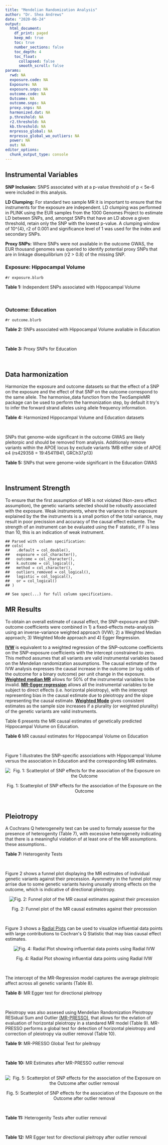 ```yaml
---
title: "Mendelian Randomization Analysis"
author: "Dr. Shea Andrews"
date: "2020-06-24"
output:
  html_document:
    df_print: paged
    keep_md: true
    toc: true
    number_sections: false
    toc_depth: 4
    toc_float:
      collapsed: false
      smooth_scroll: false
params:
  rwd: NA
  exposure.code: NA
  Exposure: NA
  exposure.snps: NA
  outcome.code: NA
  Outcome: NA
  outcome.snps: NA
  proxy.snps: NA
  harmonized.dat: NA
  p.threshold: NA
  r2.threshold: NA
  kb.threshold: NA
  mrpresso_global: NA
  mrpresso_global_wo_outliers: NA
  power: NA
  out: NA
editor_options:
  chunk_output_type: console
---
```







## Instrumental Variables
**SNP Inclusion:** SNPS associated with at a p-value threshold of p < 5e-6 were included in this analysis.
<br>

**LD Clumping:** For standard two sample MR it is important to ensure that the instruments for the exposure are independent. LD clumping was performed in PLINK using the EUR samples from the 1000 Genomes Project to estimate LD between SNPs, and, amongst SNPs that have an LD above a given threshold, retain only the SNP with the lowest p-value. A clumping window of 10^{4}, r2 of 0.001 and significance level of 1 was used for the index and secondary SNPs.
<br>

**Proxy SNPs:** Where SNPs were not available in the outcome GWAS, the EUR thousand genomes was queried to identify potential proxy SNPs that are in linkage disequilibrium (r2 > 0.8) of the missing SNP.
<br>

### Exposure: Hippocampal Volume
`#r exposure.blurb`
<br>

**Table 1:** Independent SNPs associated with Hippocampal Volume
<div data-pagedtable="false">
  <script data-pagedtable-source type="application/json">
{"columns":[{"label":["SNP"],"name":[1],"type":["chr"],"align":["left"]},{"label":["CHROM"],"name":[2],"type":["dbl"],"align":["right"]},{"label":["POS"],"name":[3],"type":["dbl"],"align":["right"]},{"label":["REF"],"name":[4],"type":["chr"],"align":["left"]},{"label":["ALT"],"name":[5],"type":["chr"],"align":["left"]},{"label":["AF"],"name":[6],"type":["dbl"],"align":["right"]},{"label":["BETA"],"name":[7],"type":["dbl"],"align":["right"]},{"label":["SE"],"name":[8],"type":["dbl"],"align":["right"]},{"label":["Z"],"name":[9],"type":["dbl"],"align":["right"]},{"label":["P"],"name":[10],"type":["dbl"],"align":["right"]},{"label":["N"],"name":[11],"type":["dbl"],"align":["right"]},{"label":["TRAIT"],"name":[12],"type":["chr"],"align":["left"]}],"data":[{"1":"rs10908512","2":"1","3":"153856498","4":"C","5":"T","6":"0.5624","7":"0.04051169","8":"0.008700965","9":"4.656","10":"3.217e-06","11":"26814","12":"Hippocampal_Volume"},{"1":"rs7588305","2":"2","3":"8780959","4":"G","5":"C","6":"0.5308","7":"-0.04002256","8":"0.008681684","9":"-4.610","10":"4.023e-06","11":"26615","12":"Hippocampal_Volume"},{"1":"rs59966106","2":"2","3":"96999086","4":"A","5":"G","6":"0.3114","7":"0.04276760","8":"0.009321611","9":"4.588","10":"4.470e-06","11":"26814","12":"Hippocampal_Volume"},{"1":"rs2268894","2":"2","3":"162856148","4":"C","5":"T","6":"0.5412","7":"-0.05668170","8":"0.008658983","9":"-6.546","10":"5.894e-11","11":"26814","12":"Hippocampal_Volume"},{"1":"rs138012093","2":"4","3":"134506440","4":"G","5":"A","6":"0.0173","7":"-0.16180284","8":"0.033576021","9":"-4.819","10":"1.445e-06","11":"26065","12":"Hippocampal_Volume"},{"1":"rs144578582","2":"4","3":"155539564","4":"G","5":"A","6":"0.0068","7":"-0.36225028","8":"0.074659992","9":"-4.852","10":"1.221e-06","11":"13258","12":"Hippocampal_Volume"},{"1":"rs6552737","2":"4","3":"184955461","4":"T","5":"A","6":"0.4152","7":"-0.04324518","8":"0.008759404","9":"-4.937","10":"7.922e-07","11":"26814","12":"Hippocampal_Volume"},{"1":"rs2289881","2":"5","3":"66084260","4":"G","5":"T","6":"0.3544","7":"-0.05014690","8":"0.009022472","9":"-5.558","10":"2.728e-08","11":"26814","12":"Hippocampal_Volume"},{"1":"rs148054686","2":"5","3":"94459128","4":"G","5":"A","6":"0.0124","7":"-0.21659175","8":"0.047064699","9":"-4.602","10":"4.184e-06","11":"18411","12":"Hippocampal_Volume"},{"1":"rs10041542","2":"5","3":"167832067","4":"T","5":"C","6":"0.2452","7":"-0.04686000","8":"0.010070917","9":"-4.653","10":"3.273e-06","11":"26615","12":"Hippocampal_Volume"},{"1":"rs17172044","2":"7","3":"42397586","4":"A","5":"C","6":"0.0775","7":"-0.07408290","8":"0.016143574","9":"-4.589","10":"4.464e-06","11":"26814","12":"Hippocampal_Volume"},{"1":"rs2346440","2":"7","3":"133685512","4":"G","5":"C","6":"0.4591","7":"0.04059843","8":"0.008661921","9":"4.687","10":"2.767e-06","11":"26814","12":"Hippocampal_Volume"},{"1":"rs11979341","2":"7","3":"155797978","4":"C","5":"G","6":"0.3163","7":"0.06558170","8":"0.009708611","9":"6.755","10":"1.424e-11","11":"24484","12":"Hippocampal_Volume"},{"1":"rs11993215","2":"8","3":"28055926","4":"A","5":"T","6":"0.9102","7":"0.06998320","8":"0.015193929","9":"4.606","10":"4.108e-06","11":"26477","12":"Hippocampal_Volume"},{"1":"rs113835443","2":"8","3":"144717251","4":"C","5":"T","6":"0.0904","7":"0.07553081","8":"0.016197900","9":"4.663","10":"3.118e-06","11":"23154","12":"Hippocampal_Volume"},{"1":"rs62583528","2":"9","3":"106929593","4":"G","5":"A","6":"0.1951","7":"0.05622208","8":"0.010891531","9":"5.162","10":"2.447e-07","11":"26814","12":"Hippocampal_Volume"},{"1":"rs7020341","2":"9","3":"119247974","4":"G","5":"C","6":"0.3590","7":"0.05989482","8":"0.009013518","9":"6.645","10":"3.035e-11","11":"26700","12":"Hippocampal_Volume"},{"1":"rs11245365","2":"10","3":"126482389","4":"G","5":"A","6":"0.5648","7":"-0.04474128","8":"0.008786582","9":"-5.092","10":"3.547e-07","11":"26322","12":"Hippocampal_Volume"},{"1":"rs12802656","2":"11","3":"16534415","4":"A","5":"C","6":"0.4696","7":"-0.03979580","8":"0.008681459","9":"-4.584","10":"4.560e-06","11":"26614","12":"Hippocampal_Volume"},{"1":"rs659065","2":"12","3":"4008887","4":"C","5":"G","6":"0.1413","7":"-0.06743310","8":"0.012611389","9":"-5.347","10":"8.931e-08","11":"25881","12":"Hippocampal_Volume"},{"1":"rs61921502","2":"12","3":"65832468","4":"T","5":"G","6":"0.1534","7":"-0.10788400","8":"0.011964511","9":"-9.017","10":"1.941e-19","11":"26814","12":"Hippocampal_Volume"},{"1":"rs79522035","2":"12","3":"72956782","4":"C","5":"T","6":"0.0419","7":"0.09939183","8":"0.021592837","9":"4.603","10":"4.164e-06","11":"26692","12":"Hippocampal_Volume"},{"1":"rs77956314","2":"12","3":"117323367","4":"T","5":"C","6":"0.0840","7":"0.16185400","8":"0.015536016","9":"10.418","10":"2.055e-25","11":"26814","12":"Hippocampal_Volume"},{"1":"rs143933797","2":"17","3":"78252238","4":"G","5":"A","6":"0.0166","7":"0.22638451","8":"0.047143797","9":"4.802","10":"1.571e-06","11":"13758","12":"Hippocampal_Volume"},{"1":"rs79727675","2":"18","3":"11653053","4":"C","5":"A","6":"0.0472","7":"-0.13610794","8":"0.027913852","9":"-4.876","10":"1.082e-06","11":"14245","12":"Hippocampal_Volume"},{"1":"rs429358","2":"19","3":"45411941","4":"T","5":"C","6":"0.1537","7":"-0.06342470","8":"0.012519680","9":"-5.066","10":"4.067e-07","11":"24498","12":"Hippocampal_Volume"},{"1":"rs6060504","2":"20","3":"34197619","4":"T","5":"C","6":"0.1624","7":"0.06315530","8":"0.011701919","9":"5.397","10":"6.762e-08","11":"26814","12":"Hippocampal_Volume"},{"1":"rs5753220","2":"22","3":"30986350","4":"T","5":"C","6":"0.2497","7":"-0.04931970","8":"0.010038609","9":"-4.913","10":"8.988e-07","11":"26459","12":"Hippocampal_Volume"}],"options":{"columns":{"min":{},"max":[10]},"rows":{"min":[10],"max":[10]},"pages":{}}}
  </script>
</div>
<br>

### Outcome: Education
`#r outcome.blurb`
<br>

**Table 2:** SNPs associated with Hippocampal Volume avaliable in Education
<div data-pagedtable="false">
  <script data-pagedtable-source type="application/json">
{"columns":[{"label":["SNP"],"name":[1],"type":["chr"],"align":["left"]},{"label":["CHROM"],"name":[2],"type":["dbl"],"align":["right"]},{"label":["POS"],"name":[3],"type":["dbl"],"align":["right"]},{"label":["REF"],"name":[4],"type":["chr"],"align":["left"]},{"label":["ALT"],"name":[5],"type":["chr"],"align":["left"]},{"label":["AF"],"name":[6],"type":["dbl"],"align":["right"]},{"label":["BETA"],"name":[7],"type":["dbl"],"align":["right"]},{"label":["SE"],"name":[8],"type":["dbl"],"align":["right"]},{"label":["Z"],"name":[9],"type":["dbl"],"align":["right"]},{"label":["P"],"name":[10],"type":["dbl"],"align":["right"]},{"label":["N"],"name":[11],"type":["dbl"],"align":["right"]},{"label":["TRAIT"],"name":[12],"type":["chr"],"align":["left"]}],"data":[{"1":"rs10908512","2":"1","3":"153856498","4":"C","5":"T","6":"0.5615","7":"2.90258e-03","8":"0.001413119","9":"2.05402945","10":"3.997284e-02","11":"1131881","12":"Education"},{"1":"rs7588305","2":"2","3":"8780959","4":"G","5":"C","6":"0.5420","7":"-2.64301e-04","8":"0.001429936","9":"-0.18483421","10":"8.533591e-01","11":"1096420","12":"Education"},{"1":"rs59966106","2":"2","3":"96999086","4":"A","5":"G","6":"0.3185","7":"5.45097e-03","8":"0.001505041","9":"3.62180000","10":"2.925572e-04","11":"1131881","12":"Education"},{"1":"rs2268894","2":"2","3":"162856148","4":"C","5":"T","6":"0.5358","7":"1.27845e-02","8":"0.001405987","9":"9.09289547","10":"9.643595e-20","11":"1131881","12":"Education"},{"1":"rs138012093","2":"4","3":"134506440","4":"G","5":"A","6":"0.0155","7":"-6.59453e-03","8":"0.005890959","9":"-1.11943183","10":"2.629560e-01","11":"1050884","12":"Education"},{"1":"rs144578582","2":"4","3":"155539564","4":"G","5":"A","6":"0.0076","7":"-9.37795e-03","8":"0.008485192","9":"-1.10521381","10":"2.690670e-01","11":"1024828","12":"Education"},{"1":"rs6552737","2":"4","3":"184955461","4":"T","5":"A","6":"0.4256","7":"-5.70613e-04","8":"0.001419808","9":"-0.40189593","10":"6.877606e-01","11":"1129281","12":"Education"},{"1":"rs2289881","2":"5","3":"66084260","4":"G","5":"T","6":"0.3532","7":"-1.43804e-03","8":"0.001468665","9":"-0.97914740","10":"3.275072e-01","11":"1129371","12":"Education"},{"1":"rs148054686","2":"5","3":"94459128","4":"G","5":"A","6":"0.0122","7":"-3.44954e-03","8":"0.007066524","9":"-0.48815190","10":"6.254423e-01","11":"924771","12":"Education"},{"1":"rs10041542","2":"5","3":"167832067","4":"T","5":"C","6":"0.2462","7":"-3.45866e-03","8":"0.001628233","9":"-2.12417000","10":"3.365579e-02","11":"1131084","12":"Education"},{"1":"rs17172044","2":"7","3":"42397586","4":"A","5":"C","6":"0.0712","7":"4.91063e-05","8":"0.002726688","9":"0.01800950","10":"9.856313e-01","11":"1131881","12":"Education"},{"1":"rs2346440","2":"7","3":"133685512","4":"G","5":"C","6":"0.4582","7":"8.49722e-03","8":"0.001407306","9":"6.03791766","10":"1.561157e-09","11":"1131881","12":"Education"},{"1":"rs11979341","2":"7","3":"155797978","4":"C","5":"G","6":"0.3122","7":"2.34125e-03","8":"0.001547631","9":"1.51280000","10":"1.303312e-01","11":"1082046","12":"Education"},{"1":"rs11993215","2":"8","3":"28055926","4":"A","5":"T","6":"0.9195","7":"-3.17760e-03","8":"0.003675840","9":"-0.86445500","10":"3.873378e-01","11":"556434","12":"Education"},{"1":"rs113835443","2":"8","3":"144717251","4":"C","5":"T","6":"0.1012","7":"-1.59241e-04","8":"0.002366184","9":"-0.06729861","10":"9.463440e-01","11":"1092779","12":"Education"},{"1":"rs62583528","2":"9","3":"106929593","4":"G","5":"A","6":"0.2087","7":"3.01472e-03","8":"0.001737046","9":"1.73554588","10":"8.264416e-02","11":"1116832","12":"Education"},{"1":"rs7020341","2":"9","3":"119247974","4":"G","5":"C","6":"0.3620","7":"-1.33644e-03","8":"0.001459571","9":"-0.91564026","10":"3.598556e-01","11":"1131084","12":"Education"},{"1":"rs11245365","2":"10","3":"126482389","4":"G","5":"A","6":"0.5713","7":"-7.00890e-03","8":"0.001417360","9":"-4.94502613","10":"7.613365e-07","11":"1131084","12":"Education"},{"1":"rs12802656","2":"11","3":"16534415","4":"A","5":"C","6":"0.4797","7":"1.79334e-03","8":"0.001403540","9":"1.27773000","10":"2.013461e-01","11":"1131881","12":"Education"},{"1":"rs659065","2":"12","3":"4008887","4":"C","5":"G","6":"0.1442","7":"-1.08917e-03","8":"0.002012380","9":"-0.54123200","10":"5.883473e-01","11":"1113563","12":"Education"},{"1":"rs61921502","2":"12","3":"65832468","4":"T","5":"G","6":"0.1581","7":"3.39011e-03","8":"0.001936420","9":"1.75071000","10":"7.999557e-02","11":"1115020","12":"Education"},{"1":"rs79522035","2":"12","3":"72956782","4":"C","5":"T","6":"0.0400","7":"4.64581e-03","8":"0.003633302","9":"1.27867361","10":"2.010120e-01","11":"1097841","12":"Education"},{"1":"rs77956314","2":"12","3":"117323367","4":"T","5":"C","6":"0.0819","7":"6.01588e-03","8":"0.002557108","9":"2.35261000","10":"1.864229e-02","11":"1131881","12":"Education"},{"1":"rs143933797","2":"17","3":"78252238","4":"G","5":"A","6":"0.0280","7":"-4.72056e-03","8":"0.004395571","9":"-1.07393418","10":"2.828522e-01","11":"1058324","12":"Education"},{"1":"rs79727675","2":"18","3":"11653053","4":"C","5":"A","6":"0.0516","7":"3.26872e-03","8":"0.003256372","9":"1.00379196","10":"3.154789e-01","11":"1072421","12":"Education"},{"1":"rs429358","2":"19","3":"45411941","4":"T","5":"C","6":"0.1491","7":"4.20063e-03","8":"0.001981954","9":"2.11943000","10":"3.405395e-02","11":"1116682","12":"Education"},{"1":"rs6060504","2":"20","3":"34197619","4":"T","5":"C","6":"0.1505","7":"4.35519e-03","8":"0.001961044","9":"2.22085000","10":"2.636084e-02","11":"1131881","12":"Education"},{"1":"rs5753220","2":"22","3":"30986350","4":"T","5":"C","6":"0.2581","7":"-3.85791e-03","8":"0.001602397","9":"-2.40758000","10":"1.605846e-02","11":"1131881","12":"Education"}],"options":{"columns":{"min":{},"max":[10]},"rows":{"min":[10],"max":[10]},"pages":{}}}
  </script>
</div>
<br>

**Table 3:** Proxy SNPs for Education
<div data-pagedtable="false">
  <script data-pagedtable-source type="application/json">
{"columns":[{"label":["proxy.outcome"],"name":[1],"type":["lgl"],"align":["right"]},{"label":["target_snp"],"name":[2],"type":["lgl"],"align":["right"]},{"label":["proxy_snp"],"name":[3],"type":["lgl"],"align":["right"]},{"label":["ld.r2"],"name":[4],"type":["lgl"],"align":["right"]},{"label":["Dprime"],"name":[5],"type":["lgl"],"align":["right"]},{"label":["ref.proxy"],"name":[6],"type":["lgl"],"align":["right"]},{"label":["alt.proxy"],"name":[7],"type":["lgl"],"align":["right"]},{"label":["CHROM"],"name":[8],"type":["lgl"],"align":["right"]},{"label":["POS"],"name":[9],"type":["lgl"],"align":["right"]},{"label":["ALT.proxy"],"name":[10],"type":["lgl"],"align":["right"]},{"label":["REF.proxy"],"name":[11],"type":["lgl"],"align":["right"]},{"label":["AF"],"name":[12],"type":["lgl"],"align":["right"]},{"label":["BETA"],"name":[13],"type":["lgl"],"align":["right"]},{"label":["SE"],"name":[14],"type":["lgl"],"align":["right"]},{"label":["P"],"name":[15],"type":["lgl"],"align":["right"]},{"label":["N"],"name":[16],"type":["lgl"],"align":["right"]},{"label":["ref"],"name":[17],"type":["lgl"],"align":["right"]},{"label":["alt"],"name":[18],"type":["lgl"],"align":["right"]},{"label":["ALT"],"name":[19],"type":["lgl"],"align":["right"]},{"label":["REF"],"name":[20],"type":["lgl"],"align":["right"]},{"label":["PHASE"],"name":[21],"type":["lgl"],"align":["right"]}],"data":[{"1":"NA","2":"NA","3":"NA","4":"NA","5":"NA","6":"NA","7":"NA","8":"NA","9":"NA","10":"NA","11":"NA","12":"NA","13":"NA","14":"NA","15":"NA","16":"NA","17":"NA","18":"NA","19":"NA","20":"NA","21":"NA"}],"options":{"columns":{"min":{},"max":[10]},"rows":{"min":[10],"max":[10]},"pages":{}}}
  </script>
</div>
<br>

## Data harmonization
Harmonize the exposure and outcome datasets so that the effect of a SNP on the exposure and the effect of that SNP on the outcome correspond to the same allele. The harmonise_data function from the TwoSampleMR package can be used to perform the harmonization step, by default it try's to infer the forward strand alleles using allele frequency information.
<br>

**Table 4:** Harmonized Hippocampal Volume and Education datasets
<div data-pagedtable="false">
  <script data-pagedtable-source type="application/json">
{"columns":[{"label":["SNP"],"name":[1],"type":["chr"],"align":["left"]},{"label":["effect_allele.exposure"],"name":[2],"type":["chr"],"align":["left"]},{"label":["other_allele.exposure"],"name":[3],"type":["chr"],"align":["left"]},{"label":["effect_allele.outcome"],"name":[4],"type":["chr"],"align":["left"]},{"label":["other_allele.outcome"],"name":[5],"type":["chr"],"align":["left"]},{"label":["beta.exposure"],"name":[6],"type":["dbl"],"align":["right"]},{"label":["beta.outcome"],"name":[7],"type":["dbl"],"align":["right"]},{"label":["eaf.exposure"],"name":[8],"type":["dbl"],"align":["right"]},{"label":["eaf.outcome"],"name":[9],"type":["dbl"],"align":["right"]},{"label":["remove"],"name":[10],"type":["lgl"],"align":["right"]},{"label":["palindromic"],"name":[11],"type":["lgl"],"align":["right"]},{"label":["ambiguous"],"name":[12],"type":["lgl"],"align":["right"]},{"label":["id.outcome"],"name":[13],"type":["chr"],"align":["left"]},{"label":["chr.outcome"],"name":[14],"type":["dbl"],"align":["right"]},{"label":["pos.outcome"],"name":[15],"type":["dbl"],"align":["right"]},{"label":["se.outcome"],"name":[16],"type":["dbl"],"align":["right"]},{"label":["z.outcome"],"name":[17],"type":["dbl"],"align":["right"]},{"label":["pval.outcome"],"name":[18],"type":["dbl"],"align":["right"]},{"label":["samplesize.outcome"],"name":[19],"type":["dbl"],"align":["right"]},{"label":["outcome"],"name":[20],"type":["chr"],"align":["left"]},{"label":["mr_keep.outcome"],"name":[21],"type":["lgl"],"align":["right"]},{"label":["pval_origin.outcome"],"name":[22],"type":["chr"],"align":["left"]},{"label":["chr.exposure"],"name":[23],"type":["dbl"],"align":["right"]},{"label":["pos.exposure"],"name":[24],"type":["dbl"],"align":["right"]},{"label":["se.exposure"],"name":[25],"type":["dbl"],"align":["right"]},{"label":["z.exposure"],"name":[26],"type":["dbl"],"align":["right"]},{"label":["pval.exposure"],"name":[27],"type":["dbl"],"align":["right"]},{"label":["samplesize.exposure"],"name":[28],"type":["dbl"],"align":["right"]},{"label":["exposure"],"name":[29],"type":["chr"],"align":["left"]},{"label":["mr_keep.exposure"],"name":[30],"type":["lgl"],"align":["right"]},{"label":["pval_origin.exposure"],"name":[31],"type":["chr"],"align":["left"]},{"label":["id.exposure"],"name":[32],"type":["chr"],"align":["left"]},{"label":["action"],"name":[33],"type":["dbl"],"align":["right"]},{"label":["mr_keep"],"name":[34],"type":["lgl"],"align":["right"]},{"label":["pleitropy_keep"],"name":[35],"type":["lgl"],"align":["right"]},{"label":["pt"],"name":[36],"type":["dbl"],"align":["right"]},{"label":["mrpresso_RSSobs"],"name":[37],"type":["dbl"],"align":["right"]},{"label":["mrpresso_pval"],"name":[38],"type":["chr"],"align":["left"]},{"label":["mrpresso_keep"],"name":[39],"type":["lgl"],"align":["right"]}],"data":[{"1":"rs10041542","2":"C","3":"T","4":"C","5":"T","6":"-0.04686000","7":"-3.45866e-03","8":"0.2452","9":"0.2462","10":"FALSE","11":"FALSE","12":"FALSE","13":"sx6oIX","14":"5","15":"167832067","16":"0.001628233","17":"-2.12417000","18":"3.365579e-02","19":"1131084","20":"Lee2018education23andMe","21":"TRUE","22":"reported","23":"5","24":"167832067","25":"0.010070917","26":"-4.653","27":"3.273e-06","28":"26615","29":"Hilbar2017hipv","30":"TRUE","31":"reported","32":"la3n31","33":"2","34":"TRUE","35":"TRUE","36":"5e-06","37":"6.186623e-06","38":"1","39":"TRUE"},{"1":"rs10908512","2":"T","3":"C","4":"T","5":"C","6":"0.04051169","7":"2.90258e-03","8":"0.5624","9":"0.5615","10":"FALSE","11":"FALSE","12":"FALSE","13":"sx6oIX","14":"1","15":"153856498","16":"0.001413119","17":"2.05402945","18":"3.997284e-02","19":"1131881","20":"Lee2018education23andMe","21":"TRUE","22":"reported","23":"1","24":"153856498","25":"0.008700965","26":"4.656","27":"3.217e-06","28":"26814","29":"Hilbar2017hipv","30":"TRUE","31":"reported","32":"la3n31","33":"2","34":"TRUE","35":"TRUE","36":"5e-06","37":"4.243449e-06","38":"1","39":"TRUE"},{"1":"rs11245365","2":"A","3":"G","4":"A","5":"G","6":"-0.04474128","7":"-7.00890e-03","8":"0.5648","9":"0.5713","10":"FALSE","11":"FALSE","12":"FALSE","13":"sx6oIX","14":"10","15":"126482389","16":"0.001417360","17":"-4.94502613","18":"7.613365e-07","19":"1131084","20":"Lee2018education23andMe","21":"TRUE","22":"reported","23":"10","24":"126482389","25":"0.008786582","26":"-5.092","27":"3.547e-07","28":"26322","29":"Hilbar2017hipv","30":"TRUE","31":"reported","32":"la3n31","33":"2","34":"TRUE","35":"TRUE","36":"5e-06","37":"3.866452e-05","38":"<0.023","39":"FALSE"},{"1":"rs113835443","2":"T","3":"C","4":"T","5":"C","6":"0.07553081","7":"-1.59241e-04","8":"0.0904","9":"0.1012","10":"FALSE","11":"FALSE","12":"FALSE","13":"sx6oIX","14":"8","15":"144717251","16":"0.002366184","17":"-0.06729861","18":"9.463440e-01","19":"1092779","20":"Lee2018education23andMe","21":"TRUE","22":"reported","23":"8","24":"144717251","25":"0.016197900","26":"4.663","27":"3.118e-06","28":"23154","29":"Hilbar2017hipv","30":"TRUE","31":"reported","32":"la3n31","33":"2","34":"TRUE","35":"TRUE","36":"5e-06","37":"3.589431e-06","38":"1","39":"TRUE"},{"1":"rs11979341","2":"G","3":"C","4":"G","5":"C","6":"0.06558170","7":"2.34125e-03","8":"0.3163","9":"0.3122","10":"FALSE","11":"TRUE","12":"FALSE","13":"sx6oIX","14":"7","15":"155797978","16":"0.001547631","17":"1.51280000","18":"1.303312e-01","19":"1082046","20":"Lee2018education23andMe","21":"TRUE","22":"reported","23":"7","24":"155797978","25":"0.009708611","26":"6.755","27":"1.424e-11","28":"24484","29":"Hilbar2017hipv","30":"TRUE","31":"reported","32":"la3n31","33":"2","34":"TRUE","35":"TRUE","36":"5e-06","37":"8.899600e-07","38":"1","39":"TRUE"},{"1":"rs11993215","2":"T","3":"A","4":"T","5":"A","6":"0.06998320","7":"-3.17760e-03","8":"0.9102","9":"0.9195","10":"FALSE","11":"TRUE","12":"FALSE","13":"sx6oIX","14":"8","15":"28055926","16":"0.003675840","17":"-0.86445500","18":"3.873378e-01","19":"556434","20":"Lee2018education23andMe","21":"TRUE","22":"reported","23":"8","24":"28055926","25":"0.015193929","26":"4.606","27":"4.108e-06","28":"26477","29":"Hilbar2017hipv","30":"TRUE","31":"reported","32":"la3n31","33":"2","34":"TRUE","35":"TRUE","36":"5e-06","37":"2.288391e-05","38":"1","39":"TRUE"},{"1":"rs12802656","2":"C","3":"A","4":"C","5":"A","6":"-0.03979580","7":"1.79334e-03","8":"0.4696","9":"0.4797","10":"FALSE","11":"FALSE","12":"FALSE","13":"sx6oIX","14":"11","15":"16534415","16":"0.001403540","17":"1.27773000","18":"2.013461e-01","19":"1131881","20":"Lee2018education23andMe","21":"TRUE","22":"reported","23":"11","24":"16534415","25":"0.008681459","26":"-4.584","27":"4.560e-06","28":"26614","29":"Hilbar2017hipv","30":"TRUE","31":"reported","32":"la3n31","33":"2","34":"TRUE","35":"TRUE","36":"5e-06","37":"7.541191e-06","38":"1","39":"TRUE"},{"1":"rs138012093","2":"A","3":"G","4":"A","5":"G","6":"-0.16180284","7":"-6.59453e-03","8":"0.0173","9":"0.0155","10":"FALSE","11":"FALSE","12":"FALSE","13":"sx6oIX","14":"4","15":"134506440","16":"0.005890959","17":"-1.11943183","18":"2.629560e-01","19":"1050884","20":"Lee2018education23andMe","21":"TRUE","22":"reported","23":"4","24":"134506440","25":"0.033576021","26":"-4.819","27":"1.445e-06","28":"26065","29":"Hilbar2017hipv","30":"TRUE","31":"reported","32":"la3n31","33":"2","34":"TRUE","35":"TRUE","36":"5e-06","37":"9.522709e-06","38":"1","39":"TRUE"},{"1":"rs143933797","2":"A","3":"G","4":"A","5":"G","6":"0.22638451","7":"-4.72056e-03","8":"0.0166","9":"0.0280","10":"FALSE","11":"FALSE","12":"FALSE","13":"sx6oIX","14":"17","15":"78252238","16":"0.004395571","17":"-1.07393418","18":"2.828522e-01","19":"1058324","20":"Lee2018education23andMe","21":"TRUE","22":"reported","23":"17","24":"78252238","25":"0.047143797","26":"4.802","27":"1.571e-06","28":"13758","29":"Hilbar2017hipv","30":"TRUE","31":"reported","32":"la3n31","33":"2","34":"TRUE","35":"TRUE","36":"5e-06","37":"1.133651e-04","38":"0.437","39":"TRUE"},{"1":"rs144578582","2":"A","3":"G","4":"A","5":"G","6":"-0.36225028","7":"-9.37795e-03","8":"0.0068","9":"0.0076","10":"FALSE","11":"FALSE","12":"FALSE","13":"sx6oIX","14":"4","15":"155539564","16":"0.008485192","17":"-1.10521381","18":"2.690670e-01","19":"1024828","20":"Lee2018education23andMe","21":"TRUE","22":"reported","23":"4","24":"155539564","25":"0.074659992","26":"-4.852","27":"1.221e-06","28":"13258","29":"Hilbar2017hipv","30":"TRUE","31":"reported","32":"la3n31","33":"2","34":"TRUE","35":"TRUE","36":"5e-06","37":"2.070783e-06","38":"1","39":"TRUE"},{"1":"rs148054686","2":"A","3":"G","4":"A","5":"G","6":"-0.21659175","7":"-3.44954e-03","8":"0.0124","9":"0.0122","10":"FALSE","11":"FALSE","12":"FALSE","13":"sx6oIX","14":"5","15":"94459128","16":"0.007066524","17":"-0.48815190","18":"6.254423e-01","19":"924771","20":"Lee2018education23andMe","21":"TRUE","22":"reported","23":"5","24":"94459128","25":"0.047064699","26":"-4.602","27":"4.184e-06","28":"18411","29":"Hilbar2017hipv","30":"TRUE","31":"reported","32":"la3n31","33":"2","34":"TRUE","35":"TRUE","36":"5e-06","37":"1.932235e-06","38":"1","39":"TRUE"},{"1":"rs17172044","2":"C","3":"A","4":"C","5":"A","6":"-0.07408290","7":"4.91063e-05","8":"0.0775","9":"0.0712","10":"FALSE","11":"FALSE","12":"FALSE","13":"sx6oIX","14":"7","15":"42397586","16":"0.002726688","17":"0.01800950","18":"9.856313e-01","19":"1131881","20":"Lee2018education23andMe","21":"TRUE","22":"reported","23":"7","24":"42397586","25":"0.016143574","26":"-4.589","27":"4.464e-06","28":"26814","29":"Hilbar2017hipv","30":"TRUE","31":"reported","32":"la3n31","33":"2","34":"TRUE","35":"TRUE","36":"5e-06","37":"2.997382e-06","38":"1","39":"TRUE"},{"1":"rs2268894","2":"T","3":"C","4":"T","5":"C","6":"-0.05668170","7":"1.27845e-02","8":"0.5412","9":"0.5358","10":"FALSE","11":"FALSE","12":"FALSE","13":"sx6oIX","14":"2","15":"162856148","16":"0.001405987","17":"9.09289547","18":"9.643595e-20","19":"1131881","20":"Lee2018education23andMe","21":"TRUE","22":"reported","23":"2","24":"162856148","25":"0.008658983","26":"-6.546","27":"5.894e-11","28":"26814","29":"Hilbar2017hipv","30":"TRUE","31":"reported","32":"la3n31","33":"2","34":"TRUE","35":"FALSE","36":"5e-06","37":"NA","38":"NA","39":"NA"},{"1":"rs2289881","2":"T","3":"G","4":"T","5":"G","6":"-0.05014690","7":"-1.43804e-03","8":"0.3544","9":"0.3532","10":"FALSE","11":"FALSE","12":"FALSE","13":"sx6oIX","14":"5","15":"66084260","16":"0.001468665","17":"-0.97914740","18":"3.275072e-01","19":"1129371","20":"Lee2018education23andMe","21":"TRUE","22":"reported","23":"5","24":"66084260","25":"0.009022472","26":"-5.558","27":"2.728e-08","28":"26814","29":"Hilbar2017hipv","30":"TRUE","31":"reported","32":"la3n31","33":"2","34":"TRUE","35":"TRUE","36":"5e-06","37":"1.156830e-07","38":"1","39":"TRUE"},{"1":"rs2346440","2":"C","3":"G","4":"C","5":"G","6":"0.04059843","7":"8.49722e-03","8":"0.4591","9":"0.4582","10":"FALSE","11":"TRUE","12":"TRUE","13":"sx6oIX","14":"7","15":"133685512","16":"0.001407306","17":"6.03791766","18":"1.561157e-09","19":"1131881","20":"Lee2018education23andMe","21":"TRUE","22":"reported","23":"7","24":"133685512","25":"0.008661921","26":"4.687","27":"2.767e-06","28":"26814","29":"Hilbar2017hipv","30":"TRUE","31":"reported","32":"la3n31","33":"2","34":"FALSE","35":"FALSE","36":"5e-06","37":"NA","38":"NA","39":"NA"},{"1":"rs429358","2":"C","3":"T","4":"C","5":"T","6":"-0.06342470","7":"4.20063e-03","8":"0.1537","9":"0.1491","10":"FALSE","11":"FALSE","12":"FALSE","13":"sx6oIX","14":"19","15":"45411941","16":"0.001981954","17":"2.11943000","18":"3.405395e-02","19":"1116682","20":"Lee2018education23andMe","21":"TRUE","22":"reported","23":"19","24":"45411941","25":"0.012519680","26":"-5.066","27":"4.067e-07","28":"24498","29":"Hilbar2017hipv","30":"TRUE","31":"reported","32":"la3n31","33":"2","34":"TRUE","35":"FALSE","36":"5e-06","37":"NA","38":"NA","39":"NA"},{"1":"rs5753220","2":"C","3":"T","4":"C","5":"T","6":"-0.04931970","7":"-3.85791e-03","8":"0.2497","9":"0.2581","10":"FALSE","11":"FALSE","12":"FALSE","13":"sx6oIX","14":"22","15":"30986350","16":"0.001602397","17":"-2.40758000","18":"1.605846e-02","19":"1131881","20":"Lee2018education23andMe","21":"TRUE","22":"reported","23":"22","24":"30986350","25":"0.010038609","26":"-4.913","27":"8.988e-07","28":"26459","29":"Hilbar2017hipv","30":"TRUE","31":"reported","32":"la3n31","33":"2","34":"TRUE","35":"TRUE","36":"5e-06","37":"8.138557e-06","38":"1","39":"TRUE"},{"1":"rs59966106","2":"G","3":"A","4":"G","5":"A","6":"0.04276760","7":"5.45097e-03","8":"0.3114","9":"0.3185","10":"FALSE","11":"FALSE","12":"FALSE","13":"sx6oIX","14":"2","15":"96999086","16":"0.001505041","17":"3.62180000","18":"2.925572e-04","19":"1131881","20":"Lee2018education23andMe","21":"TRUE","22":"reported","23":"2","24":"96999086","25":"0.009321611","26":"4.588","27":"4.470e-06","28":"26814","29":"Hilbar2017hipv","30":"TRUE","31":"reported","32":"la3n31","33":"2","34":"TRUE","35":"TRUE","36":"5e-06","37":"2.138440e-05","38":"0.023","39":"FALSE"},{"1":"rs6060504","2":"C","3":"T","4":"C","5":"T","6":"0.06315530","7":"4.35519e-03","8":"0.1624","9":"0.1505","10":"FALSE","11":"FALSE","12":"FALSE","13":"sx6oIX","14":"20","15":"34197619","16":"0.001961044","17":"2.22085000","18":"2.636084e-02","19":"1131881","20":"Lee2018education23andMe","21":"TRUE","22":"reported","23":"20","24":"34197619","25":"0.011701919","26":"5.397","27":"6.762e-08","28":"26814","29":"Hilbar2017hipv","30":"TRUE","31":"reported","32":"la3n31","33":"2","34":"TRUE","35":"TRUE","36":"5e-06","37":"9.356418e-06","38":"1","39":"TRUE"},{"1":"rs61921502","2":"G","3":"T","4":"G","5":"T","6":"-0.10788400","7":"3.39011e-03","8":"0.1534","9":"0.1581","10":"FALSE","11":"FALSE","12":"FALSE","13":"sx6oIX","14":"12","15":"65832468","16":"0.001936420","17":"1.75071000","18":"7.999557e-02","19":"1115020","20":"Lee2018education23andMe","21":"TRUE","22":"reported","23":"12","24":"65832468","25":"0.011964511","26":"-9.017","27":"1.941e-19","28":"26814","29":"Hilbar2017hipv","30":"TRUE","31":"reported","32":"la3n31","33":"2","34":"TRUE","35":"TRUE","36":"5e-06","37":"4.126619e-05","38":"0.046","39":"FALSE"},{"1":"rs62583528","2":"A","3":"G","4":"A","5":"G","6":"0.05622208","7":"3.01472e-03","8":"0.1951","9":"0.2087","10":"FALSE","11":"FALSE","12":"FALSE","13":"sx6oIX","14":"9","15":"106929593","16":"0.001737046","17":"1.73554588","18":"8.264416e-02","19":"1116832","20":"Lee2018education23andMe","21":"TRUE","22":"reported","23":"9","24":"106929593","25":"0.010891531","26":"5.162","27":"2.447e-07","28":"26814","29":"Hilbar2017hipv","30":"TRUE","31":"reported","32":"la3n31","33":"2","34":"TRUE","35":"TRUE","36":"5e-06","37":"3.354073e-06","38":"1","39":"TRUE"},{"1":"rs6552737","2":"A","3":"T","4":"A","5":"T","6":"-0.04324518","7":"-5.70613e-04","8":"0.4152","9":"0.4256","10":"FALSE","11":"TRUE","12":"TRUE","13":"sx6oIX","14":"4","15":"184955461","16":"0.001419808","17":"-0.40189593","18":"6.877606e-01","19":"1129281","20":"Lee2018education23andMe","21":"TRUE","22":"reported","23":"4","24":"184955461","25":"0.008759404","26":"-4.937","27":"7.922e-07","28":"26814","29":"Hilbar2017hipv","30":"TRUE","31":"reported","32":"la3n31","33":"2","34":"FALSE","35":"TRUE","36":"5e-06","37":"NA","38":"NA","39":"NA"},{"1":"rs659065","2":"G","3":"C","4":"G","5":"C","6":"-0.06743310","7":"-1.08917e-03","8":"0.1413","9":"0.1442","10":"FALSE","11":"TRUE","12":"FALSE","13":"sx6oIX","14":"12","15":"4008887","16":"0.002012380","17":"-0.54123200","18":"5.883473e-01","19":"1113563","20":"Lee2018education23andMe","21":"TRUE","22":"reported","23":"12","24":"4008887","25":"0.012611389","26":"-5.347","27":"8.931e-08","28":"25881","29":"Hilbar2017hipv","30":"TRUE","31":"reported","32":"la3n31","33":"2","34":"TRUE","35":"TRUE","36":"5e-06","37":"1.761175e-07","38":"1","39":"TRUE"},{"1":"rs7020341","2":"C","3":"G","4":"C","5":"G","6":"0.05989482","7":"-1.33644e-03","8":"0.3590","9":"0.3620","10":"FALSE","11":"TRUE","12":"FALSE","13":"sx6oIX","14":"9","15":"119247974","16":"0.001459571","17":"-0.91564026","18":"3.598556e-01","19":"1131084","20":"Lee2018education23andMe","21":"TRUE","22":"reported","23":"9","24":"119247974","25":"0.009013518","26":"6.645","27":"3.035e-11","28":"26700","29":"Hilbar2017hipv","30":"TRUE","31":"reported","32":"la3n31","33":"2","34":"TRUE","35":"TRUE","36":"5e-06","37":"7.931535e-06","38":"1","39":"TRUE"},{"1":"rs7588305","2":"C","3":"G","4":"C","5":"G","6":"-0.04002256","7":"-2.64301e-04","8":"0.5308","9":"0.5420","10":"FALSE","11":"TRUE","12":"TRUE","13":"sx6oIX","14":"2","15":"8780959","16":"0.001429936","17":"-0.18483421","18":"8.533591e-01","19":"1096420","20":"Lee2018education23andMe","21":"TRUE","22":"reported","23":"2","24":"8780959","25":"0.008681684","26":"-4.610","27":"4.023e-06","28":"26615","29":"Hilbar2017hipv","30":"TRUE","31":"reported","32":"la3n31","33":"2","34":"FALSE","35":"TRUE","36":"5e-06","37":"NA","38":"NA","39":"NA"},{"1":"rs77956314","2":"C","3":"T","4":"C","5":"T","6":"0.16185400","7":"6.01588e-03","8":"0.0840","9":"0.0819","10":"FALSE","11":"FALSE","12":"FALSE","13":"sx6oIX","14":"12","15":"117323367","16":"0.002557108","17":"2.35261000","18":"1.864229e-02","19":"1131881","20":"Lee2018education23andMe","21":"TRUE","22":"reported","23":"12","24":"117323367","25":"0.015536016","26":"10.418","27":"2.055e-25","28":"26814","29":"Hilbar2017hipv","30":"TRUE","31":"reported","32":"la3n31","33":"2","34":"TRUE","35":"TRUE","36":"5e-06","37":"7.797033e-06","38":"1","39":"TRUE"},{"1":"rs79522035","2":"T","3":"C","4":"T","5":"C","6":"0.09939183","7":"4.64581e-03","8":"0.0419","9":"0.0400","10":"FALSE","11":"FALSE","12":"FALSE","13":"sx6oIX","14":"12","15":"72956782","16":"0.003633302","17":"1.27867361","18":"2.010120e-01","19":"1097841","20":"Lee2018education23andMe","21":"TRUE","22":"reported","23":"12","24":"72956782","25":"0.021592837","26":"4.603","27":"4.164e-06","28":"26692","29":"Hilbar2017hipv","30":"TRUE","31":"reported","32":"la3n31","33":"2","34":"TRUE","35":"TRUE","36":"5e-06","37":"6.274478e-06","38":"1","39":"TRUE"},{"1":"rs79727675","2":"A","3":"C","4":"A","5":"C","6":"-0.13610794","7":"3.26872e-03","8":"0.0472","9":"0.0516","10":"FALSE","11":"FALSE","12":"FALSE","13":"sx6oIX","14":"18","15":"11653053","16":"0.003256372","17":"1.00379196","18":"3.154789e-01","19":"1072421","20":"Lee2018education23andMe","21":"TRUE","22":"reported","23":"18","24":"11653053","25":"0.027913852","26":"-4.876","27":"1.082e-06","28":"14245","29":"Hilbar2017hipv","30":"TRUE","31":"reported","32":"la3n31","33":"2","34":"TRUE","35":"TRUE","36":"5e-06","37":"4.434636e-05","38":"1","39":"TRUE"}],"options":{"columns":{"min":{},"max":[10]},"rows":{"min":[10],"max":[10]},"pages":{}}}
  </script>
</div>
<br>

SNPs that genome-wide significant in the outcome GWAS are likely pleitorpic and should be removed from analysis. Additionaly remove variants within the APOE locus by exclude variants 1MB either side of APOE e4 (rs429358 = 19:45411941, GRCh37.p13)
<br>


**Table 5:** SNPs that were genome-wide significant in the Education GWAS
<div data-pagedtable="false">
  <script data-pagedtable-source type="application/json">
{"columns":[{"label":["SNP"],"name":[1],"type":["chr"],"align":["left"]},{"label":["chr.outcome"],"name":[2],"type":["dbl"],"align":["right"]},{"label":["pos.outcome"],"name":[3],"type":["dbl"],"align":["right"]},{"label":["pval.exposure"],"name":[4],"type":["dbl"],"align":["right"]},{"label":["pval.outcome"],"name":[5],"type":["dbl"],"align":["right"]}],"data":[{"1":"rs2268894","2":"2","3":"162856148","4":"5.894e-11","5":"9.643595e-20"},{"1":"rs2346440","2":"7","3":"133685512","4":"2.767e-06","5":"1.561157e-09"},{"1":"rs429358","2":"19","3":"45411941","4":"4.067e-07","5":"3.405395e-02"}],"options":{"columns":{"min":{},"max":[10]},"rows":{"min":[10],"max":[10]},"pages":{}}}
  </script>
</div>
<br>


## Instrument Strength
To ensure that the first assumption of MR is not violated (Non-zero effect assumption), the genetic variants selected should be robustly associated with the exposure. Weak instruments, where the variance in the exposure explained by the the instruments is a small portion of the total variance, may result in poor precission and accuracy of the causal effect estiamte. The strength of an instrument can be evaluated using the F statistic, if F is less than 10, this is an indication of weak instrument.


```
## Parsed with column specification:
## cols(
##   .default = col_double(),
##   exposure = col_character(),
##   outcome = col_character(),
##   k.outcome = col_logical(),
##   method = col_character(),
##   outliers_removed = col_logical(),
##   logistic = col_logical(),
##   or = col_logical()
## )
```

```
## See spec(...) for full column specifications.
```

<div data-pagedtable="false">
  <script data-pagedtable-source type="application/json">
{"columns":[{"label":["outliers_removed"],"name":[1],"type":["lgl"],"align":["right"]},{"label":["pve.exposure"],"name":[2],"type":["dbl"],"align":["right"]},{"label":["F"],"name":[3],"type":["dbl"],"align":["right"]},{"label":["Alpha"],"name":[4],"type":["dbl"],"align":["right"]},{"label":["NCP"],"name":[5],"type":["dbl"],"align":["right"]},{"label":["Power"],"name":[6],"type":["dbl"],"align":["right"]}],"data":[{"1":"FALSE","2":"0.02718251","3":"32.54641","4":"0.05","5":"16.38085","6":"0.9815723"},{"1":"TRUE","2":"0.02230317","3":"30.56003","4":"0.05","5":"11.64826","6":"0.9268868"}],"options":{"columns":{"min":{},"max":[10]},"rows":{"min":[10],"max":[10]},"pages":{}}}
  </script>
</div>

##  MR Results
To obtain an overall estimate of causal effect, the SNP-exposure and SNP-outcome coefficients were combined in 1) a fixed-effects meta-analysis using an inverse-variance weighted approach (IVW); 2) a Weighted Median approach; 3) Weighted Mode approach and 4) Egger Regression.


[**IVW**](https://doi.org/10.1002/gepi.21758) is equivalent to a weighted regression of the SNP-outcome coefficients on the SNP-exposure coefficients with the intercept constrained to zero. This method assumes that all variants are valid instrumental variables based on the Mendelian randomization assumptions. The causal estimate of the IVW analysis expresses the causal increase in the outcome (or log odds of the outcome for a binary outcome) per unit change in the exposure. [**Weighted median MR**](https://doi.org/10.1002/gepi.21965) allows for 50% of the instrumental variables to be invalid. [**MR-Egger regression**](https://doi.org/10.1093/ije/dyw220) allows all the instrumental variables to be subject to direct effects (i.e. horizontal pleiotropy), with the intercept representing bias in the causal estimate due to pleiotropy and the slope representing the causal estimate. [**Weighted Mode**](https://doi.org/10.1093/ije/dyx102) gives consistent estimates as the sample size increases if a plurality (or weighted plurality) of the genetic variants are valid instruments.
<br>



Table 6 presents the MR causal estimates of genetically predicted Hippocampal Volume on Education.
<br>

**Table 6** MR causaul estimates for Hippocampal Volume on Education
<div data-pagedtable="false">
  <script data-pagedtable-source type="application/json">
{"columns":[{"label":["id.exposure"],"name":[1],"type":["chr"],"align":["left"]},{"label":["id.outcome"],"name":[2],"type":["chr"],"align":["left"]},{"label":["outcome"],"name":[3],"type":["fctr"],"align":["left"]},{"label":["exposure"],"name":[4],"type":["fctr"],"align":["left"]},{"label":["method"],"name":[5],"type":["fctr"],"align":["left"]},{"label":["nsnp"],"name":[6],"type":["int"],"align":["right"]},{"label":["b"],"name":[7],"type":["dbl"],"align":["right"]},{"label":["se"],"name":[8],"type":["dbl"],"align":["right"]},{"label":["pval"],"name":[9],"type":["dbl"],"align":["right"]}],"data":[{"1":"la3n31","2":"sx6oIX","3":"Lee2018education23andMe","4":"Hilbar2017hipv","5":"Inverse variance weighted (fixed effects)","6":"23","7":"0.02214950","8":"0.005683956","9":"9.745345e-05"},{"1":"la3n31","2":"sx6oIX","3":"Lee2018education23andMe","4":"Hilbar2017hipv","5":"Weighted median","6":"23","7":"0.02348984","8":"0.009788550","9":"1.640736e-02"},{"1":"la3n31","2":"sx6oIX","3":"Lee2018education23andMe","4":"Hilbar2017hipv","5":"Weighted mode","6":"23","7":"0.02838249","8":"0.020803868","9":"1.862714e-01"},{"1":"la3n31","2":"sx6oIX","3":"Lee2018education23andMe","4":"Hilbar2017hipv","5":"MR Egger","6":"23","7":"-0.01486433","8":"0.018856183","9":"4.393298e-01"}],"options":{"columns":{"min":{},"max":[10]},"rows":{"min":[10],"max":[10]},"pages":{}}}
  </script>
</div>
<br>

Figure 1 illustrates the SNP-specific associations with Hippocampal Volume versus the association in Education and the corresponding MR estimates.
<br>

<div class="figure" style="text-align: center">
<img src="/sc/arion/projects/LOAD/shea/Projects/MR_ADPhenome/results/MR_ADbidir/Hilbar2017hipv/Lee2018education23andMe/Hilbar2017hipv_5e-6_Lee2018education23andMe_MR_Analaysis_files/figure-html/scatter_plot-1.png" alt="Fig. 1: Scatterplot of SNP effects for the association of the Exposure on the Outcome"  />
<p class="caption">Fig. 1: Scatterplot of SNP effects for the association of the Exposure on the Outcome</p>
</div>
<br>


## Pleiotropy
A Cochrans Q heterogeneity test can be used to formaly assesse for the presence of heterogenity (Table 7), with excessive heterogeneity indicating that there is a meaningful violation of at least one of the MR assumptions.
these assumptions..
<br>

**Table 7:** Heterogenity Tests
<div data-pagedtable="false">
  <script data-pagedtable-source type="application/json">
{"columns":[{"label":["id.exposure"],"name":[1],"type":["chr"],"align":["left"]},{"label":["id.outcome"],"name":[2],"type":["chr"],"align":["left"]},{"label":["outcome"],"name":[3],"type":["fctr"],"align":["left"]},{"label":["exposure"],"name":[4],"type":["fctr"],"align":["left"]},{"label":["method"],"name":[5],"type":["fctr"],"align":["left"]},{"label":["Q"],"name":[6],"type":["dbl"],"align":["right"]},{"label":["Q_df"],"name":[7],"type":["dbl"],"align":["right"]},{"label":["Q_pval"],"name":[8],"type":["dbl"],"align":["right"]}],"data":[{"1":"la3n31","2":"sx6oIX","3":"Lee2018education23andMe","4":"Hilbar2017hipv","5":"MR Egger","6":"53.84778","7":"21","8":"1.038706e-04"},{"1":"la3n31","2":"sx6oIX","3":"Lee2018education23andMe","4":"Hilbar2017hipv","5":"Inverse variance weighted","6":"66.72938","7":"22","8":"2.141139e-06"}],"options":{"columns":{"min":{},"max":[10]},"rows":{"min":[10],"max":[10]},"pages":{}}}
  </script>
</div>
<br>

Figure 2 shows a funnel plot displaying the MR estimates of individual genetic variants against their precession. Aysmmetry in the funnel plot may arrise due to some genetic variants having unusally strong effects on the outcome, which is indicative of directional pleiotropy.
<br>

<div class="figure" style="text-align: center">
<img src="/sc/arion/projects/LOAD/shea/Projects/MR_ADPhenome/results/MR_ADbidir/Hilbar2017hipv/Lee2018education23andMe/Hilbar2017hipv_5e-6_Lee2018education23andMe_MR_Analaysis_files/figure-html/funnel_plot-1.png" alt="Fig. 2: Funnel plot of the MR causal estimates against their precession"  />
<p class="caption">Fig. 2: Funnel plot of the MR causal estimates against their precession</p>
</div>
<br>

Figure 3 shows a [Radial Plots](https://github.com/WSpiller/RadialMR) can be used to visualize influential data points with large contributions to Cochran's Q Statistic that may bias causal effect estimates.



<div class="figure" style="text-align: center">
<img src="/sc/arion/projects/LOAD/shea/Projects/MR_ADPhenome/results/MR_ADbidir/Hilbar2017hipv/Lee2018education23andMe/Hilbar2017hipv_5e-6_Lee2018education23andMe_MR_Analaysis_files/figure-html/Radial_Plot-1.png" alt="Fig. 4: Radial Plot showing influential data points using Radial IVW"  />
<p class="caption">Fig. 4: Radial Plot showing influential data points using Radial IVW</p>
</div>
<br>

The intercept of the MR-Regression model captures the average pleitropic affect across all genetic variants (Table 8).
<br>

**Table 8:** MR Egger test for directional pleitropy
<div data-pagedtable="false">
  <script data-pagedtable-source type="application/json">
{"columns":[{"label":["id.exposure"],"name":[1],"type":["chr"],"align":["left"]},{"label":["id.outcome"],"name":[2],"type":["chr"],"align":["left"]},{"label":["outcome"],"name":[3],"type":["fctr"],"align":["left"]},{"label":["exposure"],"name":[4],"type":["fctr"],"align":["left"]},{"label":["egger_intercept"],"name":[5],"type":["dbl"],"align":["right"]},{"label":["se"],"name":[6],"type":["dbl"],"align":["right"]},{"label":["pval"],"name":[7],"type":["dbl"],"align":["right"]}],"data":[{"1":"la3n31","2":"sx6oIX","3":"Lee2018education23andMe","4":"Hilbar2017hipv","5":"0.003036944","6":"0.001354959","7":"0.03593593"}],"options":{"columns":{"min":{},"max":[10]},"rows":{"min":[10],"max":[10]},"pages":{}}}
  </script>
</div>
<br>

Pleiotropy was also assesed using Mendelian Randomization Pleiotropy RESidual Sum and Outlier [(MR-PRESSO)](https://doi.org/10.1038/s41588-018-0099-7), that allows for the evlation of evaluation of horizontal pleiotropy in a standared MR model (Table 9). MR-PRESSO performs a global test for detection of horizontal pleiotropy and correction of pleiotropy via outlier removal (Table 10).
<br>

**Table 9:** MR-PRESSO Global Test for pleitropy
<div data-pagedtable="false">
  <script data-pagedtable-source type="application/json">
{"columns":[{"label":["id.exposure"],"name":[1],"type":["chr"],"align":["left"]},{"label":["id.outcome"],"name":[2],"type":["chr"],"align":["left"]},{"label":["outcome"],"name":[3],"type":["chr"],"align":["left"]},{"label":["exposure"],"name":[4],"type":["chr"],"align":["left"]},{"label":["pt"],"name":[5],"type":["dbl"],"align":["right"]},{"label":["outliers_removed"],"name":[6],"type":["lgl"],"align":["right"]},{"label":["n_outliers"],"name":[7],"type":["dbl"],"align":["right"]},{"label":["RSSobs"],"name":[8],"type":["dbl"],"align":["right"]},{"label":["pval"],"name":[9],"type":["chr"],"align":["left"]}],"data":[{"1":"la3n31","2":"sx6oIX","3":"Lee2018education23andMe","4":"Hilbar2017hipv","5":"5e-06","6":"FALSE","7":"3","8":"73.68197","9":"<0.001"}],"options":{"columns":{"min":{},"max":[10]},"rows":{"min":[10],"max":[10]},"pages":{}}}
  </script>
</div>
<br>


**Table 10:** MR Estimates after MR-PRESSO outlier removal
<div data-pagedtable="false">
  <script data-pagedtable-source type="application/json">
{"columns":[{"label":["id.exposure"],"name":[1],"type":["chr"],"align":["left"]},{"label":["id.outcome"],"name":[2],"type":["chr"],"align":["left"]},{"label":["outcome"],"name":[3],"type":["fctr"],"align":["left"]},{"label":["exposure"],"name":[4],"type":["fctr"],"align":["left"]},{"label":["method"],"name":[5],"type":["fctr"],"align":["left"]},{"label":["nsnp"],"name":[6],"type":["int"],"align":["right"]},{"label":["b"],"name":[7],"type":["dbl"],"align":["right"]},{"label":["se"],"name":[8],"type":["dbl"],"align":["right"]},{"label":["pval"],"name":[9],"type":["dbl"],"align":["right"]}],"data":[{"1":"la3n31","2":"sx6oIX","3":"Lee2018education23andMe","4":"Hilbar2017hipv","5":"Inverse variance weighted (fixed effects)","6":"20","7":"0.020123320","8":"0.006196398","9":"0.001163896"},{"1":"la3n31","2":"sx6oIX","3":"Lee2018education23andMe","4":"Hilbar2017hipv","5":"Weighted median","6":"20","7":"0.027134857","8":"0.009633790","9":"0.004852984"},{"1":"la3n31","2":"sx6oIX","3":"Lee2018education23andMe","4":"Hilbar2017hipv","5":"Weighted mode","6":"20","7":"0.033058536","8":"0.017090323","9":"0.068104536"},{"1":"la3n31","2":"sx6oIX","3":"Lee2018education23andMe","4":"Hilbar2017hipv","5":"MR Egger","6":"20","7":"0.005687611","8":"0.015962757","9":"0.725754308"}],"options":{"columns":{"min":{},"max":[10]},"rows":{"min":[10],"max":[10]},"pages":{}}}
  </script>
</div>
<br>

<div class="figure" style="text-align: center">
<img src="/sc/arion/projects/LOAD/shea/Projects/MR_ADPhenome/results/MR_ADbidir/Hilbar2017hipv/Lee2018education23andMe/Hilbar2017hipv_5e-6_Lee2018education23andMe_MR_Analaysis_files/figure-html/scatter_plot_outlier-1.png" alt="Fig. 5: Scatterplot of SNP effects for the association of the Exposure on the Outcome after outlier removal"  />
<p class="caption">Fig. 5: Scatterplot of SNP effects for the association of the Exposure on the Outcome after outlier removal</p>
</div>
<br>

**Table 11:** Heterogenity Tests after outlier removal
<div data-pagedtable="false">
  <script data-pagedtable-source type="application/json">
{"columns":[{"label":["id.exposure"],"name":[1],"type":["chr"],"align":["left"]},{"label":["id.outcome"],"name":[2],"type":["chr"],"align":["left"]},{"label":["outcome"],"name":[3],"type":["fctr"],"align":["left"]},{"label":["exposure"],"name":[4],"type":["fctr"],"align":["left"]},{"label":["method"],"name":[5],"type":["fctr"],"align":["left"]},{"label":["Q"],"name":[6],"type":["dbl"],"align":["right"]},{"label":["Q_df"],"name":[7],"type":["dbl"],"align":["right"]},{"label":["Q_pval"],"name":[8],"type":["dbl"],"align":["right"]}],"data":[{"1":"la3n31","2":"sx6oIX","3":"Lee2018education23andMe","4":"Hilbar2017hipv","5":"MR Egger","6":"28.99266","7":"18","8":"0.04846880"},{"1":"la3n31","2":"sx6oIX","3":"Lee2018education23andMe","4":"Hilbar2017hipv","5":"Inverse variance weighted","6":"30.73211","7":"19","8":"0.04318943"}],"options":{"columns":{"min":{},"max":[10]},"rows":{"min":[10],"max":[10]},"pages":{}}}
  </script>
</div>
<br>

**Table 12:** MR Egger test for directional pleitropy after outlier removal
<div data-pagedtable="false">
  <script data-pagedtable-source type="application/json">
{"columns":[{"label":["id.exposure"],"name":[1],"type":["chr"],"align":["left"]},{"label":["id.outcome"],"name":[2],"type":["chr"],"align":["left"]},{"label":["outcome"],"name":[3],"type":["fctr"],"align":["left"]},{"label":["exposure"],"name":[4],"type":["fctr"],"align":["left"]},{"label":["egger_intercept"],"name":[5],"type":["dbl"],"align":["right"]},{"label":["se"],"name":[6],"type":["dbl"],"align":["right"]},{"label":["pval"],"name":[7],"type":["dbl"],"align":["right"]}],"data":[{"1":"la3n31","2":"sx6oIX","3":"Lee2018education23andMe","4":"Hilbar2017hipv","5":"0.001223385","6":"0.001177242","7":"0.3124722"}],"options":{"columns":{"min":{},"max":[10]},"rows":{"min":[10],"max":[10]},"pages":{}}}
  </script>
</div>
<br>
